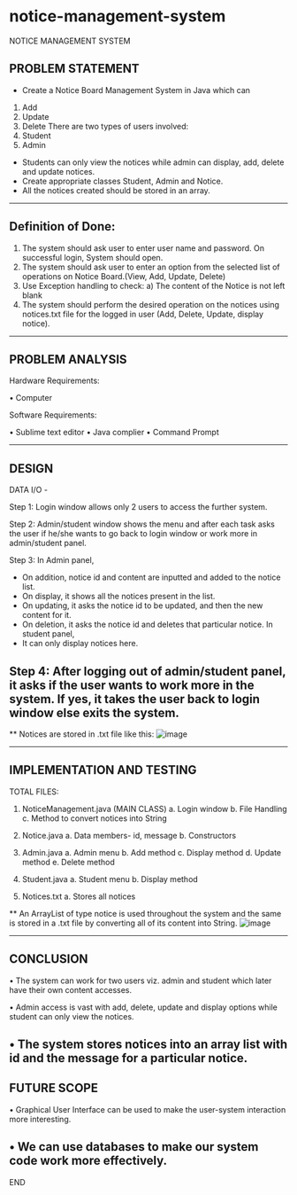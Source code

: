 # notice-management-system

NOTICE MANAGEMENT SYSTEM

## PROBLEM STATEMENT

-	Create a Notice Board Management System in Java which can 
1.	Add
2.	Update
3.	Delete
There are two types of users involved: 
1.	Student 
2.	Admin 
-	Students can only view the notices while admin can display, add, delete and update notices. 
-	Create appropriate classes Student, Admin and Notice.
-	All the notices created should be stored in an array.

--------------------------------------------------------------------------------------------------------------------------------------

## Definition of Done:

1.	The system should ask user to enter user name and password. On successful login, System should open.
2.	The system should ask user to enter an option from the selected list of operations on Notice Board.(View, Add, Update, Delete)
3.	Use Exception handling to check:
			a) The content of the Notice is not left blank
4.	The system should perform the desired operation on the notices using notices.txt file for the logged in user (Add, Delete, Update, display notice).

--------------------------------------------------------------------------------------------------------------------------------------

## PROBLEM ANALYSIS

Hardware Requirements:

•	Computer

Software Requirements:

•	Sublime text editor
•	Java complier
•	Command Prompt

--------------------------------------------------------------------------------------------------------------------------------------

## DESIGN

DATA I/O -

Step 1:
Login window allows only 2 users to access the further system.

Step 2:
Admin/student window shows the menu and after each task asks the user if he/she wants to go back to login window or work more in admin/student panel.

Step 3: 
In Admin panel,
-	On addition, notice id and content are inputted and added to the notice list.
-	On display, it shows all the notices present in the list.
-	On updating, it asks the notice id to be updated, and then the new content for it.
-	On deletion, it asks the notice id and deletes that particular notice.
In student panel, 
-	It can only display notices here.

Step 4:
After logging out of admin/student panel, it asks if the user wants to work more in the system. If yes, it takes the user back to login window else exits the system.
--------------------------------------------------------------------------------------------------------------------------------------

** Notices are stored in .txt file like this: 
![image](https://user-images.githubusercontent.com/91591831/211331736-0fcfdd8f-13ee-4883-89a5-95e43af8b431.png)


--------------------------------------------------------------------------------------------------------------------------------------

## IMPLEMENTATION AND TESTING

TOTAL FILES:
1.	NoticeManagement.java (MAIN CLASS)
  a.	Login window
  b.	File Handling
  c.	Method to convert notices into String

2.	Notice.java
  a.	Data members- id, message
  b.	Constructors

3.	Admin.java
  a.	Admin menu
  b.	Add method 
  c.	Display method
  d.	Update method
  e.	Delete method

4.	Student.java
  a.	Student menu
  b.	Display method

5.	Notices.txt
  a.	Stores all notices

** An ArrayList of type notice is used throughout the system and the same is stored in a .txt file by converting all of its content into String.
 ![image](https://user-images.githubusercontent.com/91591831/211332366-e87c023a-74d4-4c37-bca9-22e954edf017.png)

--------------------------------------------------------------------------------------------------------------------------------------

## CONCLUSION

•	The system can work for two users viz. admin and student which later have their own content accesses. 

•	Admin access is vast with add, delete, update and display options while student can only view the notices.

•	The system stores notices into an array list with id and the message for a particular notice.
--------------------------------------------------------------------------------------------------------------------------------------

## FUTURE SCOPE

•	Graphical User Interface can be used to make the user-system interaction more interesting.

•	We can use databases to make our system code work more effectively.
--------------------------------------------------------------------------------------------------------------------------------------

END
